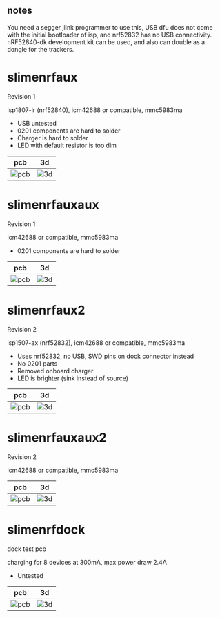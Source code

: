 ## notes

You need a segger jlink programmer to use this, USB dfu does not come with the initial bootloader of isp, and nrf52832 has no USB connectivity. nRF52840-dk development kit can be used, and also can double as a dongle for the trackers.

# slimenrfaux

Revision 1

isp1807-lr (nrf52840), icm42688 or compatible, mmc5983ma

* USB untested
* 0201 components are hard to solder
* Charger is hard to solder
* LED with default resistor is too dim

pcb|3d
--|--
![pcb](../../blob/main/images/slimenrfaux.png)|![3d](../../blob/main/images/slimenrfaux_3d.png)

# slimenrfauxaux

Revision 1

icm42688 or compatible, mmc5983ma

* 0201 components are hard to solder

pcb|3d
--|--
![pcb](../../blob/main/images/slimenrfauxaux.png)|![3d](../../blob/main/images/slimenrfauxaux_3d.png)

# slimenrfaux2

Revision 2

isp1507-ax (nrf52832), icm42688 or compatible, mmc5983ma

* Uses nrf52832, no USB, SWD pins on dock connector instead
* No 0201 parts
* Removed onboard charger
* LED is brighter (sink instead of source)

pcb|3d
--|--
![pcb](../../blob/main/images/slimenrfaux2.png)|![3d](../../blob/main/images/slimenrfaux2_3d.png)

# slimenrfauxaux2

Revision 2

icm42688 or compatible, mmc5983ma

pcb|3d
--|--
![pcb](../../blob/main/images/slimenrfauxaux2.png)|![3d](../../blob/main/images/slimenrfauxaux2_3d.png)

# slimenrfdock

dock test pcb

charging for 8 devices at 300mA, max power draw 2.4A

* Untested

pcb|3d
--|--
![pcb](../../blob/main/images/slimenrfdock.png)|![3d](../../blob/main/images/slimenrfdock_3d.png)
